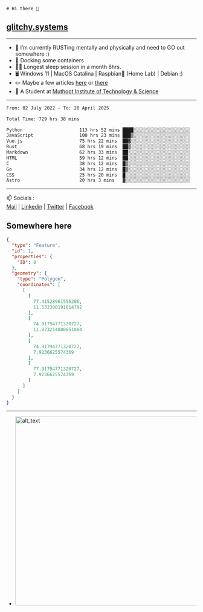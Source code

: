 ```
# Hi there 👋
```
## [glitchy.systems](https://glitchy.systems)
---

- 🌱 I’m currently RUSTing mentally and physically and need to GO out somewhere :)
- 🐋 Docking some containers
- 😶‍🌫️ Longest sleep session in a month 8hrs.
- 🖥️ Windows 11 | MacOS Catalina | Raspbian🥧 (Home Lab) | Debian :)
- ✏️ Maybe a few articles [here](https://medium.com/@advaithnarayanan8) or [there](https://medium.com/@advaithnarayanan8)
- 📑 A Student at [Muthoot Institute of Technology & Science](https://mgmits.ac.in/)



---

<!--START_SECTION:waka-->

```txt
From: 02 July 2022 - To: 20 April 2025

Total Time: 729 hrs 38 mins

Python                     113 hrs 52 mins ████░░░░░░░░░░░░░░░░░░░░░   15.61 %
JavaScript                 100 hrs 23 mins ███▒░░░░░░░░░░░░░░░░░░░░░   13.76 %
Vue.js                     75 hrs 22 mins  ██▓░░░░░░░░░░░░░░░░░░░░░░   10.33 %
Rust                       68 hrs 19 mins  ██▒░░░░░░░░░░░░░░░░░░░░░░   09.36 %
Markdown                   62 hrs 33 mins  ██░░░░░░░░░░░░░░░░░░░░░░░   08.57 %
HTML                       59 hrs 12 mins  ██░░░░░░░░░░░░░░░░░░░░░░░   08.11 %
C                          38 hrs 12 mins  █▒░░░░░░░░░░░░░░░░░░░░░░░   05.24 %
Go                         34 hrs 12 mins  █▒░░░░░░░░░░░░░░░░░░░░░░░   04.69 %
CSS                        25 hrs 20 mins  █░░░░░░░░░░░░░░░░░░░░░░░░   03.47 %
Astro                      20 hrs 3 mins   ▓░░░░░░░░░░░░░░░░░░░░░░░░   02.75 %
```

<!--END_SECTION:waka-->

---

📫 Socials :<br>
[Mail](mailto:advaith@glitchy.systems) | [Linkedin](https://www.linkedin.com/in/advaith-narayanan-a72152214/) | [Twitter](https://twitter.com/advaithnarayan) | [Facebook](https://screenmessage.com/qinq)

## Somewhere here

```geojson
{
  "type": "Feature",
  "id": 1,
  "properties": {
    "ID": 0
  },
  "geometry": {
    "type": "Polygon",
    "coordinates": [
      [
        [
          77.41528961556286,
          11.533300191814792
        ],
        [
          74.91794771320727,
          11.823214080851884
        ],
        [
          74.91794771320727,
          7.9236625574369
        ],
        [
          77.91794771320727,
          7.9236625574369
        ]
      ]
    ]
  }
}
```


--- 
- [<img alt="alt_text" width="500px" src="https://valid.x86.fr/cache/banner/xv24bv-6.png" />](https://valid.x86.fr/xv24bv)


